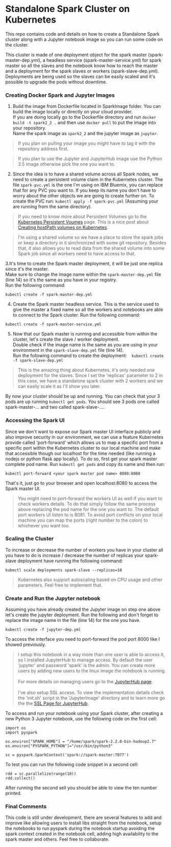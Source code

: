 # Standalone Spark Cluster on Kubernetes
This repo contains code and details on how to create a Standalone Spark cluster along with a Jupyter notebook image so you can run some code on the cluster.

This cluster is made of one deployment object for the spark master (spark-master-dep.yml), a headless service (spark-master-service.yml) for spark master so all the slaves and the notebook know how to reach the master and a deployment for the spark slaves or workers (spark-slave-dep.yml). Deployments are being used so the slaves can be easily scaled and it's possible to upgrade the pods without downtime.

### Creating Docker Spark and Jupyter Images
1. Build the image from Dockerfile located in SparkImage folder. You can build the image locally or directly on your cloud provider. <BR>
If you are doing locally go to the Dockerfile directory and run `docker build -t spark2_2 .` and then use `docker pull` to put the image into your repository.<BR>
Name the spark image as `spark2_2` and the jupyter image as `jupyter`.
>If you plan on pulling your image you might have to tag it with the repository address first.

>If you plan to use the Jupyter and JupyterHub image use the Python 3.5 image otherwise pick the one you want to.

2. Since the idea is to have a shared volume across all Spark nodes, we need to create a persistent volume claim in the Kubernetes cluster. The file `spark-pvc.yml` is the one I'm using on IBM Bluemix, you can replace that for any PVC you want to. If you keep its name you don't have to worry about the other objects we are going to create further on.
To create the PVC run: `kubectl apply -f spark-pvc.yml` (Assuming your are running from the same directory).
>If you need to know more about Persistent Volumes go to the [Kubernetes Persistent Voumes](https://kubernetes.io/docs/concepts/storage/persistent-volumes/) page. This is a nice post about [Creating hostPath volumes on Kubernetes](https://myjavabytes.wordpress.com/2017/03/12/getting-a-host-path-persistent-volume-to-work-in-minikube-kubernetes-run-locally/).

>I'm using a shared volume so we have a place to store the spark jobs or keep a directory in it sinchronized with some git repository. Besides that, it also allows you to read data from the shared volume into some Spark job since all workers need to have access to that.

3.It's time to create the Spark master deployment, it will be just one replica since it's the master.<BR>
Make sure to change the image name within the `spark-master-dep.yml` file (line 14) so it's the same as you have in your registry.<BR>
Run the following command:
```
kubectl create -f spark-master-dep.yml
```

4. Create the Spark master headless service. This is the service used to give the master a fixed name so all the workers and notebooks are able to connect to the Spark cluster. Run the following command:
```
kubectl create -f spark-master-service.yml
```

5. Now that our Spark master is running and accessible from within the cluster, let's create the slave / worker deployment.<BR>
Double check if the image name is the same as you are using in your environment in the `spark-slave-dep.yml` file (line 14).<BR>
Run the following command to create the deployment:
  ```
  kubectl create -f spark-slave-dep.yml
  ```
>This is the amazing thing about Kubernetes, it's only needed one deployment for the slaves. Since I set the 'replicas' parameter to 2 in this case, we have a standalone spark cluster with 2 workers and we can easily scale it as I'll show you later.
  
By now your cluster should be up and running. You can check that your 3 pods are up running `kubectl get pods`. You should see 3 pods one called spark-master-... and two called spark-slave-....

### Accessing the Spark UI
Since we don't want to expose our Spark master UI interface publicly and also improve security in our environment, we can use a feature Kubernetes provide called 'port-forward' which allows us to map a specific port from a specific port within the Kubernetes cluster to our local machine and make that accessible though our localhost for the time needed (like running a nodejs or python flask app locally). To do so, first get your spark master complete pod name. Run `kubectl get pods` and copy its name and then run:
```
kubectl port-forward <your spark master pod name> 8080:8080
```
That's it, just go to your browser and open localhost:8080 to access the Spark master UI.
>You might need to port-forward the workers UI as well if you want to check workers details. To do that simply follow the same process above replacing the pod name for the one you want to. The default port workers UI listen to is 8081. To avoid port conflicts on your local machine you can map the ports (right number to the colon) to whichever you want too.

### Scaling the Cluster
To increase or decrease the number of workers you have in your cluster all you have to do is increase / decrease the number of replicas your spark-slave deployment have running the following command:
```
kubectl scale deployments spark-slave --replicas=10
```
>Kubernetes also support autoscaling based on CPU usage and other parameters. Feel free to implement that.

### Create and Run the Jupyter notebook
Assuming you have already created the Jupyter image on step one above let's create the jupyter deployment. Run the following and don't forget to replace the image name in the file (line 14) for the one you have.
```
kubectl create -f jupyter-dep.yml
```
To access the interface you need to port-forward the pod port 8000 like I showed previously.
>I setup this notebook in a way more than one user is able to access it, so I installed JupyterHub to manage access. By default the user 'jupyter' and password 'spark' is the admin. You can create more users by adding new users to the linux image the notebook is running.<BR><BR>
For more details on managing users go to the [JupyterHub page](https://jupyterhub.readthedocs.io/en/latest/getting-started/authenticators-users-basics.html).<BR><BR>
I've also setup SSL access. To view the implementation details check the 'init.sh' script in the 'JupyterImage' directory and to learn more go the the [SSL Page for JupyterHub](https://jupyterhub.readthedocs.io/en/latest/getting-started/security-basics.html).

To access and run your notebook using your Spark cluster, after creating a new Python 3 Jupyter notebook, use the following code on the first cell:
```
import os
import pyspark

os.environ["SPARK_HOME"] = "/home/spark/spark-2.2.0-bin-hadoop2.7"
os.environ["PYSPARK_PYTHON"]="/usr/bin/python3"

sc = pyspark.SparkContext('spark://spark-master:7077')
```
To test you can run the following code snippet in a second cell:
```
rdd = sc.parallelize(range(10))
rdd.collect()
```
After running the second sell you should be able to view the ten number printed.

### Final Comments
This code is still under development, there are several features to add and improve like allowing users to install libs straight from the notebook, setup the notebooks to run pyspark during the notebook startup avoiding the spark context created in the notebook cell, adding high availability to the spark master and others. Feel free to collaborate.
